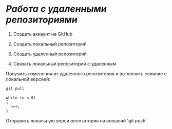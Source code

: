 # ***Работа с удаленными репозиториями***

1. Создать аккаунт на GitHub

2. Создать локальный репозиторий

3. Создать удаленный репозиторий

4. Связать локальный репозиторий с удаленным

Получить изменения из удаленного репозитория и выполнить соияние с локальной версией:
```bash
git pull
```
```
while (n < 0)
{
  n++;
}
```
Отправить локальную верси репозитория на внешний 'git push'